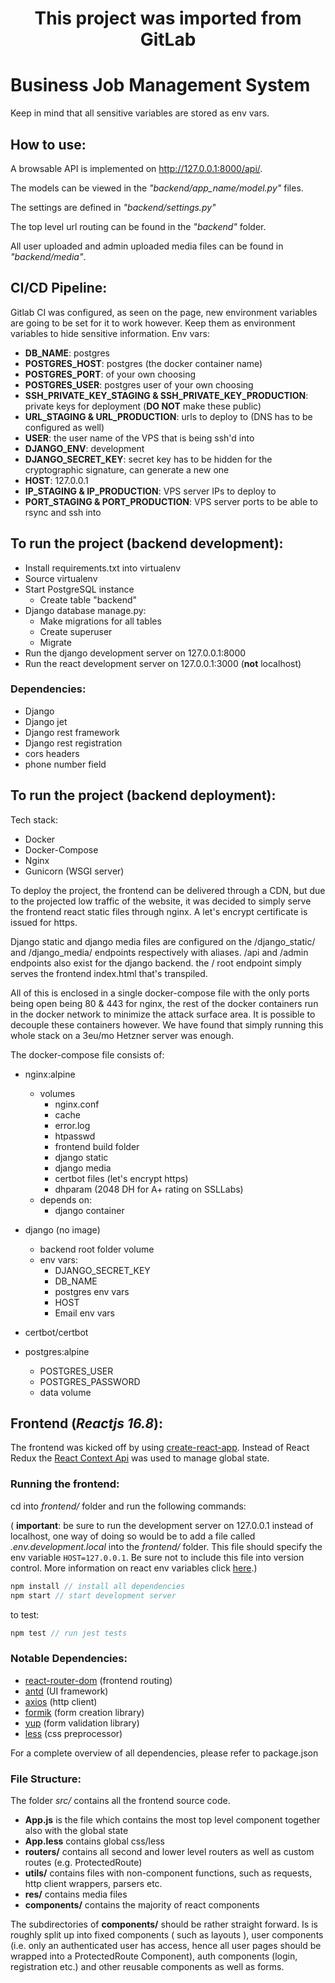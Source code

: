<h1 align="center">This project was imported from GitLab</h1>

# Business Job Management System

Keep in mind that all sensitive variables are stored as env vars.

## How to use:

A browsable API is implemented on http://127.0.0.1:8000/api/.

The models can be viewed in the _"backend/app_name/model.py"_ files.

The settings are defined in _"backend/settings.py"_

The top level url routing can be found in the _"backend"_ folder.

All user uploaded and admin uploaded media files can be found in _"backend/media"_.

## CI/CD Pipeline:

Gitlab CI was configured, as seen on the page, new environment variables are going to be set for it to work however. Keep them as environment variables to hide sensitive information.
Env vars:

-   **DB_NAME**: postgres
-   **POSTGRES_HOST**: postgres (the docker container name)
-   **POSTGRES_PORT**: of your own choosing
-   **POSTGRES_USER**: postgres user of your own choosing
-   **SSH_PRIVATE_KEY_STAGING & SSH_PRIVATE_KEY_PRODUCTION**: private keys for deployment (**DO NOT** make these public)
-   **URL_STAGING & URL_PRODUCTION**: urls to deploy to (DNS has to be configured as well)
-   **USER**: the user name of the VPS that is being ssh'd into
-   **DJANGO_ENV**: development
-   **DJANGO_SECRET_KEY**: secret key has to be hidden for the cryptographic signature, can generate a new one
-   **HOST**: 127.0.0.1
-   **IP_STAGING & IP_PRODUCTION**: VPS server IPs to deploy to
-   **PORT_STAGING & PORT_PRODUCTION**: VPS server ports to be able to rsync and ssh into

## To run the project (backend development):

-   Install requirements.txt into virtualenv
-   Source virtualenv
-   Start PostgreSQL instance
    -   Create table "backend"
-   Django database manage.py:
    -   Make migrations for all tables
    -   Create superuser
    -   Migrate
-   Run the django development server on 127.0.0.1:8000
-   Run the react development server on 127.0.0.1:3000 (**not** localhost)

### Dependencies:

-   Django
-   Django jet
-   Django rest framework
-   Django rest registration
-   cors headers
-   phone number field

## To run the project (backend deployment):

Tech stack:

-   Docker
-   Docker-Compose
-   Nginx
-   Gunicorn (WSGI server)

To deploy the project, the frontend can be delivered through a CDN, but due to the projected low traffic of the website, it was decided to simply serve the frontend react static files through nginx. A let's encrypt certificate is issued for https.

Django static and django media files are configured on the /django_static/ and /django_media/ endpoints respectively with aliases. /api and /admin endpoints also exist for the django backend. the / root endpoint simply serves the frontend index.html that's transpiled.

All of this is enclosed in a single docker-compose file with the only ports being open being 80 & 443 for nginx, the rest of the docker containers run in the docker network to minimize the attack surface area. It is possible to decouple these containers however. We have found that simply running this whole stack on a 3eu/mo Hetzner server was enough.

The docker-compose file consists of:

-   nginx:alpine

    -   volumes
        -   nginx.conf
        -   cache
        -   error.log
        -   htpasswd
        -   frontend build folder
        -   django static
        -   django media
        -   certbot files (let's encrypt https)
        -   dhparam (2048 DH for A+ rating on SSLLabs)
    -   depends on:
        -   django container

-   django (no image)

    -   backend root folder volume
    -   env vars:
        -   DJANGO_SECRET_KEY
        -   DB_NAME
        -   postgres env vars
        -   HOST
        -   Email env vars

-   certbot/certbot

-   postgres:alpine
    -   POSTGRES_USER
    -   POSTGRES_PASSWORD
    -   data volume

## Frontend (_Reactjs 16.8_):

The frontend was kicked off by using [create-react-app](https://github.com/facebook/create-react-app). Instead of React Redux the [React Context Api](https://reactjs.org/docs/context.html) was used to manage global state.

### Running the frontend:

cd into _frontend/_ folder and run the following commands: </br>

( **important**: be sure to run the development server on 127.0.0.1 instead of localhost, one way of doing so would be to add a file called _.env.development.local_ into the _frontend/_ folder. This file should specify the env variable `HOST=127.0.0.1`. Be sure not to include this file into version control. More information on react env variables click [here](https://create-react-app.dev/docs/adding-custom-environment-variables).)

```javascript
npm install // install all dependencies
npm start // start development server
```

to test:

```javascript
npm test // run jest tests
```

### Notable Dependencies:

-   [react-router-dom](https://github.com/ReactTraining/react-router/tree/master/packages/react-router-dom) (frontend routing)
-   [antd](https://ant.design/) (UI framework)
-   [axios](https://github.com/axios/axios) (http client)
-   [formik](https://github.com/jaredpalmer/formik) (form creation library)
-   [yup](https://github.com/jquense/yup) (form validation library)
-   [less](http://lesscss.org/) (css preprocessor)

For a complete overview of all dependencies, please refer to package.json

### File Structure:

The folder _src/_ contains all the frontend source code.

-   **App.js** is the file which contains the most top level component together also with the global state
-   **App.less** contains global css/less
-   **routers/** contains all second and lower level routers as well as custom routes (e.g. ProtectedRoute)
-   **utils/** contains files with non-component functions, such as requests, http client wrappers, parsers etc.
-   **res/** contains media files
-   **components/** contains the majority of react components

The subdirectories of **components/** should be rather straight forward. Is is roughly split up into fixed components ( such as layouts ), user components (i.e. only an authenticated user has access, hence all user pages should be wrapped into a ProtectedRoute Component), auth components (login, registration etc.) and other reusable components as well as forms.
